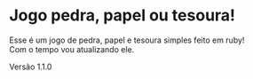 # Jogo pedra, papel ou tesoura!

Esse é um jogo de pedra, papel e tesoura simples feito em ruby!  
Com o tempo vou atualizando ele.

Versão 1.1.0
